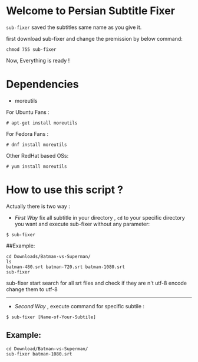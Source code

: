 # Welcome to Persian Subtitle Fixer

`sub-fixer` saved the subtitles same name as you give it. 

first download sub-fixer and change the premission by below command: 

`chmod 755 sub-fixer`

Now, Everything is ready !
# Dependencies 
* moreutils 

For Ubuntu Fans : 

`# apt-get install moreutils`

For Fedora Fans : 

`# dnf install moreutils`

Other RedHat based OSs: 

`# yum install moreutils`

# How to use this script ?
Actually there is two way : 
* *First Way*  fix all subtitle in your directory , `cd` to your specific directory you want and execute sub-fixer without any parameter:

 `$ sub-fixer `


##Example: 
```
cd Downloads/Batman-vs-Superman/
ls 
batman-480.srt batman-720.srt batman-1080.srt
sub-fixer  

```
sub-fixer start search for all srt files and check if they are n't utf-8 encode change them to utf-8

***
 
* *Second Way* , execute command for specific subtile : 

 `$ sub-fixer [Name-of-Your-Subtile]` 

## Example: 
```
cd Download/Batman-vs-Superman/
sub-fixer batman-1080.srt
```
